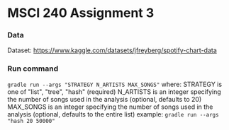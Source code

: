 # MSCI 240 Assignment 3

### Data
Dataset: https://www.kaggle.com/datasets/jfreyberg/spotify-chart-data

### Run command
`gradle run --args "STRATEGY N_ARTISTS MAX_SONGS"`
        where:
                STRATEGY is one of "list", "tree", "hash" (required)
                N_ARTISTS is an integer specifying the number of songs used in the analysis (optional, defaults to 20)
                MAX_SONGS is an integer specifying the number of songs used in the analysis (optional, defaults to the entire list)
        example:
                `gradle run --args "hash 20 50000"`
